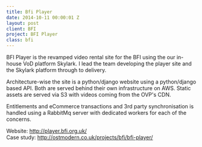```yaml
---
title: Bfi Player
date: 2014-10-11 00:00:01 Z
layout: post
client: BFI
project: BFI Player
class: bfi
---
```


BFI Player is the revamped video rental site for the BFI using the our in-house VoD
platform Skylark. I lead the team developing the player site and the Skylark platform
through to delivery.

Architecture-wise the site is a python/django website using a python/django based API.
Both are served behind their own infrastructure on AWS. Static assets are served via S3
with videos coming from the OVP's CDN.

Entitlements and eCommerce transactions and 3rd
party synchronisation is handled using a RabbitMq server with dedicated workers for each
of the concerns.

<p>Website: <a href="http://player.bfi.org.uk/">http://player.bfi.org.uk/</a>
    <br>Case study: <a href="http://ostmodern.co.uk/projects/bfi/bfi-player/">http://ostmodern.co.uk/projects/bfi/bfi-player/</a></p>